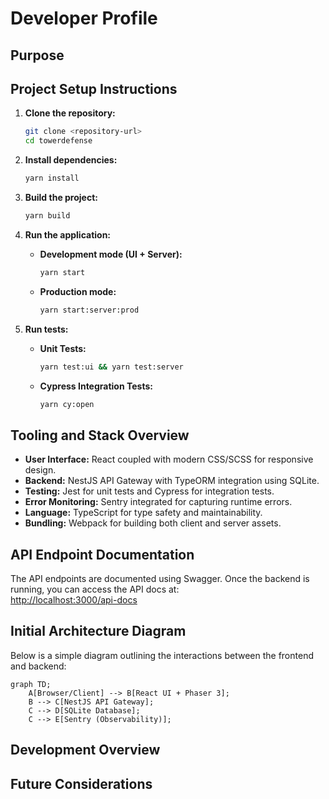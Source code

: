 # Developer Profile

## Purpose


## Project Setup Instructions

1. **Clone the repository:**

   ```bash
   git clone <repository-url>
   cd towerdefense
   ```

2. **Install dependencies:**

   ```bash
   yarn install
   ```

3. **Build the project:**

   ```bash
   yarn build
   ```

4. **Run the application:**

   - **Development mode (UI + Server):**

     ```bash
     yarn start
     ```

   - **Production mode:**

     ```bash
     yarn start:server:prod
     ```

5. **Run tests:**

   - **Unit Tests:**

     ```bash
     yarn test:ui && yarn test:server
     ```

   - **Cypress Integration Tests:**

     ```bash
     yarn cy:open
     ```

## Tooling and Stack Overview

- **User Interface:** React coupled with modern CSS/SCSS for responsive design.
- **Backend:** NestJS API Gateway with TypeORM integration using SQLite.
- **Testing:** Jest for unit tests and Cypress for integration tests.
- **Error Monitoring:** Sentry integrated for capturing runtime errors.
- **Language:** TypeScript for type safety and maintainability.
- **Bundling:** Webpack for building both client and server assets.

## API Endpoint Documentation

The API endpoints are documented using Swagger. Once the backend is running, you can access the API docs at:  
[http://localhost:3000/api-docs](http://localhost:3000/api-docs)

## Initial Architecture Diagram

Below is a simple diagram outlining the interactions between the frontend and backend:

```mermaid
graph TD;
    A[Browser/Client] --> B[React UI + Phaser 3];
    B --> C[NestJS API Gateway];
    C --> D[SQLite Database];
    C --> E[Sentry (Observability)];
```

## Development Overview


## Future Considerations
